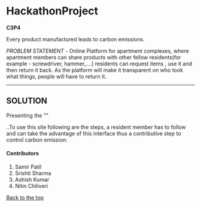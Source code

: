 # HackathonProject

**C3P4** 

Every product manufactured leads to carbon emissions.

*PROBLEM STATEMENT* - Online Platform for apartment complexes, where apartment members can share products with other fellow residents(for example - screwdriver, hammer,....) residents can request items , use it and then return it back. As the platform will make it transparent on who took what things, people will have to return it.

---

## SOLUTION

Presenting the ""

..To use this site following are the steps, a resident member has to follow and can take the advantage of this interface thus a contributive step to control carbon emission:



#### Contributors

1. Samir Patil
2. Srishti Sharma
3. Ashish Kumar
4. Nitin Chiliveri




[Back to the top](#HackathonProject)



 
